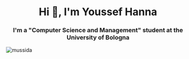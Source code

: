 <h1 align="center">Hi 👋, I'm Youssef Hanna</h1>
<h3 align="center">I'm a "Computer Science and Management" student at the University of Bologna</h3>

<p><img align="center" src="https://github-readme-streak-stats.herokuapp.com/?user=mussida&" alt="mussida" /></p>
